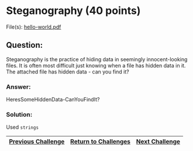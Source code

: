 # Steganography (40 points)

File(s): [hello-world.pdf](hello-world.pdf)

## Question:

Steganography is the practice of hiding data in seemingly innocent-looking files. It is often most difficult just knowing when a file has hidden data in it. The attached file has hidden data - can you find it?

### Answer:

HeresSomeHiddenData-CanYouFindIt?

### Solution:

Used ```strings```

| [Previous Challenge](/Challenges/Investigate/5) | [Return to Challenges](/Challenges/../../../#modules) | [Next Challenge](/Challenges/Investigate/7) |
| :------- | :-----: | ------: |